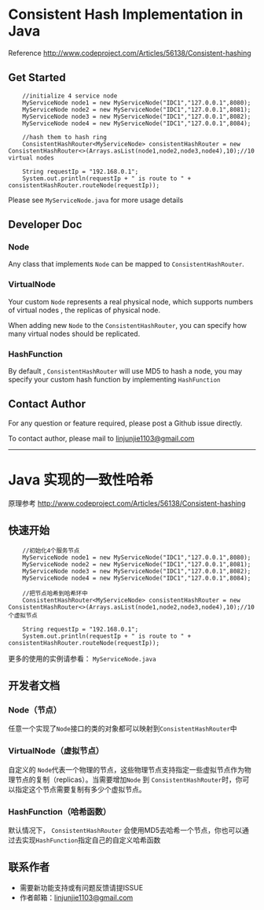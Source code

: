 # Consistent Hash Implementation in Java

Reference http://www.codeproject.com/Articles/56138/Consistent-hashing

## Get Started

        //initialize 4 service node
        MyServiceNode node1 = new MyServiceNode("IDC1","127.0.0.1",8080);
        MyServiceNode node2 = new MyServiceNode("IDC1","127.0.0.1",8081);
        MyServiceNode node3 = new MyServiceNode("IDC1","127.0.0.1",8082);
        MyServiceNode node4 = new MyServiceNode("IDC1","127.0.0.1",8084);

        //hash them to hash ring
        ConsistentHashRouter<MyServiceNode> consistentHashRouter = new ConsistentHashRouter<>(Arrays.asList(node1,node2,node3,node4),10);//10 virtual nodes

        String requestIp = "192.168.0.1";
        System.out.println(requestIp + " is route to " + consistentHashRouter.routeNode(requestIp));

  Please see `MyServiceNode.java` for more usage details



## Developer Doc

### Node

Any class that implements `Node` can be mapped to `ConsistentHashRouter`.

### VirtualNode

Your custom `Node` represents a real physical node, which supports numbers of virtual nodes , the replicas of physical node.

When adding new `Node` to the `ConsistentHashRouter`, you can specify how many virtual nodes should be replicated.

### HashFunction

By default , `ConsistentHashRouter` will use MD5 to hash a node, you may specify your custom hash function by implementing `HashFunction`


## Contact Author

For any question or feature required, please post a Github issue directly.

To contact author, please mail to linjunjie1103@gmail.com

----------------------------------------------------------------------------------------------

# Java 实现的一致性哈希 

原理参考 http://www.codeproject.com/Articles/56138/Consistent-hashing

## 快速开始

        //初始化4个服务节点
        MyServiceNode node1 = new MyServiceNode("IDC1","127.0.0.1",8080);
        MyServiceNode node2 = new MyServiceNode("IDC1","127.0.0.1",8081);
        MyServiceNode node3 = new MyServiceNode("IDC1","127.0.0.1",8082);
        MyServiceNode node4 = new MyServiceNode("IDC1","127.0.0.1",8084);

        //把节点哈希到哈希环中
        ConsistentHashRouter<MyServiceNode> consistentHashRouter = new ConsistentHashRouter<>(Arrays.asList(node1,node2,node3,node4),10);//10个虚拟节点

        String requestIp = "192.168.0.1";
        System.out.println(requestIp + " is route to " + consistentHashRouter.routeNode(requestIp));

  更多的使用的实例请参看： `MyServiceNode.java`



## 开发者文档

### Node（节点）

任意一个实现了`Node`接口的类的对象都可以映射到`ConsistentHashRouter`中

### VirtualNode（虚拟节点）

自定义的 `Node`代表一个物理的节点，这些物理节点支持指定一些虚拟节点作为物理节点的复制（replicas）。当需要增加`Node` 到 `ConsistentHashRouter`时，你可以指定这个节点需要复制有多少个虚拟节点。


### HashFunction（哈希函数）

默认情况下， `ConsistentHashRouter` 会使用MD5去哈希一个节点，你也可以通过去实现`HashFunction`指定自己的自定义哈希函数



## 联系作者

- 需要新功能支持或有问题反馈请提ISSUE
- 作者邮箱：linjunjie1103@gmail.com

